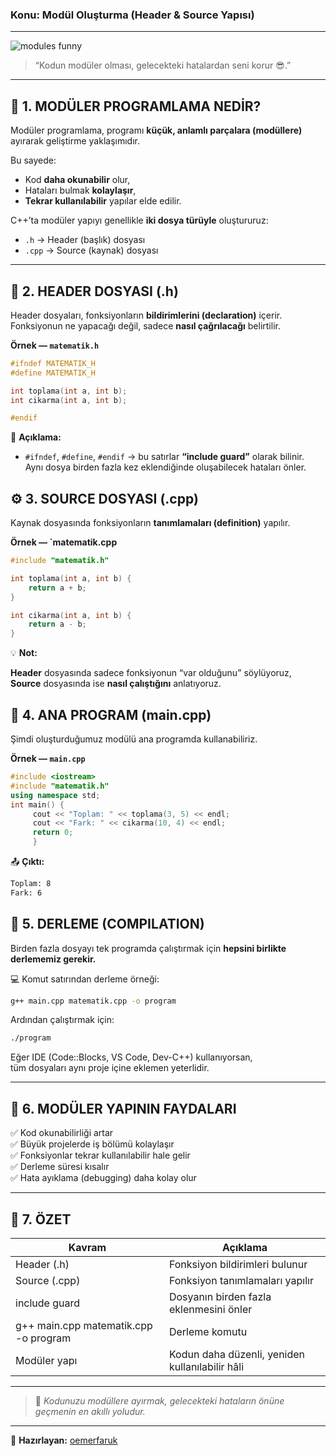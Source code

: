 ### Konu: Modül Oluşturma (Header & Source Yapısı)

---

![modules funny](https://media.giphy.com/media/26ufdipQqU2lhNA4g/giphy.gif)

> “Kodun modüler olması, gelecekteki hatalardan seni korur 😎.”

---

## 🧩 1. MODÜLER PROGRAMLAMA NEDİR?

Modüler programlama, programı **küçük, anlamlı parçalara (modüllere)** ayırarak geliştirme yaklaşımıdır.  

Bu sayede:
- Kod **daha okunabilir** olur,  
- Hataları bulmak **kolaylaşır**,  
- **Tekrar kullanılabilir** yapılar elde edilir.  

C++’ta modüler yapıyı genellikle **iki dosya türüyle** oluştururuz:
- `.h` → Header (başlık) dosyası  
- `.cpp` → Source (kaynak) dosyası  

---

## 🧱 2. HEADER DOSYASI (.h)

Header dosyaları, fonksiyonların **bildirimlerini (declaration)** içerir.  
Fonksiyonun ne yapacağı değil, sadece **nasıl çağrılacağı** belirtilir.

**Örnek — `matematik.h`**

```cpp
#ifndef MATEMATIK_H
#define MATEMATIK_H

int toplama(int a, int b);
int cikarma(int a, int b);

#endif
```

🧠 **Açıklama:**

- `#ifndef`, `#define`, `#endif` → bu satırlar **“include guard”** olarak bilinir.  
    Aynı dosya birden fazla kez eklendiğinde oluşabilecek hataları önler.

## ⚙️ 3. SOURCE DOSYASI (.cpp)

Kaynak dosyasında fonksiyonların **tanımlamaları (definition)** yapılır.

**Örnek — `matematik.cpp**

```cpp
#include "matematik.h"

int toplama(int a, int b) {
    return a + b;
}

int cikarma(int a, int b) {
    return a - b;
}
```

💡 **Not:**  

**Header** dosyasında sadece fonksiyonun “var olduğunu” söylüyoruz,  
**Source** dosyasında ise **nasıl çalıştığını** anlatıyoruz.

## 🧠 4. ANA PROGRAM (main.cpp)
Şimdi oluşturduğumuz modülü ana programda kullanabiliriz.

**Örnek — `main.cpp`**

```cpp
#include <iostream>
#include "matematik.h"
using namespace std;
int main() {
     cout << "Toplam: " << toplama(3, 5) << endl;
     cout << "Fark: " << cikarma(10, 4) << endl;
     return 0;
     }
```

📤 **Çıktı:**

```bash
Toplam: 8
Fark: 6
```
## 🧩 5. DERLEME (COMPILATION)

Birden fazla dosyayı tek programda çalıştırmak için **hepsini birlikte derlememiz gerekir.**

💻 Komut satırından derleme örneği:

```bash
g++ main.cpp matematik.cpp -o program
```

Ardından çalıştırmak için:

```bash
./program
```

Eğer IDE (Code::Blocks, VS Code, Dev-C++) kullanıyorsan,  
tüm dosyaları aynı proje içine eklemen yeterlidir.

---

## 🧩 6. MODÜLER YAPININ FAYDALARI

✅ Kod okunabilirliği artar  
✅ Büyük projelerde iş bölümü kolaylaşır  
✅ Fonksiyonlar tekrar kullanılabilir hale gelir  
✅ Derleme süresi kısalır  
✅ Hata ayıklama (debugging) daha kolay olur

---

## 📘 7. ÖZET

|Kavram|Açıklama|
|---|---|
|Header (.h)|Fonksiyon bildirimleri bulunur|
|Source (.cpp)|Fonksiyon tanımlamaları yapılır|
|include guard|Dosyanın birden fazla eklenmesini önler|
|g++ main.cpp matematik.cpp -o program|Derleme komutu|
|Modüler yapı|Kodun daha düzenli, yeniden kullanılabilir hâli|

---

> 💬 _Kodunuzu modüllere ayırmak, gelecekteki hataların önüne geçmenin en akıllı yoludur._

---

📅 **Hazırlayan:** [oemerfaruk](https://github.com/oemerfaruk)